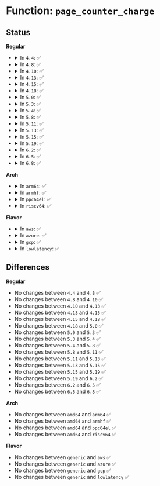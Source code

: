 # Function: <code>page_counter_charge</code>

## Status
<b>Regular</b>
<ul>
<li>
<details>
<summary>In <code>4.4</code>: ✅</summary>

```c
void page_counter_charge(struct page_counter *counter, long unsigned int nr_pages);
```

**Collision:** Unique Global

**Inline:** No

**Transformation:** False

**Instances:**

```
In mm/page_counter.c (ffffffff811f9310)
Location: mm/page_counter.c:36
Inline: False
Direct callers:
  - mm/memcontrol.c:try_charge
  - mm/memcontrol.c:try_charge
  - mm/hugetlb_cgroup.c:hugetlb_cgroup_css_offline
  - net/core/sock.c:__sk_mem_schedule
  - net/ipv4/tcp_output.c:sk_forced_mem_schedule
```
**Symbols:**

```
ffffffff811f9310-ffffffff811f933e: page_counter_charge (STB_GLOBAL)
```
</details>
</li>
<li>
<details>
<summary>In <code>4.8</code>: ✅</summary>

```c
void page_counter_charge(struct page_counter *counter, long unsigned int nr_pages);
```

**Collision:** Unique Global

**Inline:** No

**Transformation:** False

**Instances:**

```
In mm/page_counter.c (ffffffff8121ce90)
Location: mm/page_counter.c:36
Inline: False
Direct callers:
  - mm/memcontrol.c:mem_cgroup_swapout
  - mm/memcontrol.c:mem_cgroup_charge_skmem
  - mm/memcontrol.c:mem_cgroup_migrate
  - mm/memcontrol.c:mem_cgroup_migrate
  - mm/memcontrol.c:try_charge
  - mm/memcontrol.c:try_charge
  - mm/hugetlb_cgroup.c:hugetlb_cgroup_css_offline
```
**Symbols:**

```
ffffffff8121ce90-ffffffff8121cebe: page_counter_charge (STB_GLOBAL)
```
</details>
</li>
<li>
<details>
<summary>In <code>4.10</code>: ✅</summary>

```c
void page_counter_charge(struct page_counter *counter, long unsigned int nr_pages);
```

**Collision:** Unique Global

**Inline:** No

**Transformation:** False

**Instances:**

```
In mm/page_counter.c (ffffffff8122f490)
Location: mm/page_counter.c:36
Inline: False
Direct callers:
  - mm/memcontrol.c:mem_cgroup_swapout
  - mm/memcontrol.c:mem_cgroup_charge_skmem
  - mm/memcontrol.c:mem_cgroup_migrate
  - mm/memcontrol.c:mem_cgroup_migrate
  - mm/memcontrol.c:try_charge
  - mm/memcontrol.c:try_charge
  - mm/hugetlb_cgroup.c:hugetlb_cgroup_css_offline
```
**Symbols:**

```
ffffffff8122f490-ffffffff8122f4be: page_counter_charge (STB_GLOBAL)
```
</details>
</li>
<li>
<details>
<summary>In <code>4.13</code>: ✅</summary>

```c
void page_counter_charge(struct page_counter *counter, long unsigned int nr_pages);
```

**Collision:** Unique Global

**Inline:** No

**Transformation:** False

**Instances:**

```
In mm/page_counter.c (ffffffff8123acd0)
Location: mm/page_counter.c:36
Inline: False
Direct callers:
  - mm/memcontrol.c:mem_cgroup_swapout
  - mm/memcontrol.c:mem_cgroup_charge_skmem
  - mm/memcontrol.c:mem_cgroup_migrate
  - mm/memcontrol.c:mem_cgroup_migrate
  - mm/memcontrol.c:try_charge
  - mm/memcontrol.c:try_charge
  - mm/hugetlb_cgroup.c:hugetlb_cgroup_css_offline
```
**Symbols:**

```
ffffffff8123acd0-ffffffff8123acfe: page_counter_charge (STB_GLOBAL)
```
</details>
</li>
<li>
<details>
<summary>In <code>4.15</code>: ✅</summary>

```c
void page_counter_charge(struct page_counter *counter, long unsigned int nr_pages);
```

**Collision:** Unique Global

**Inline:** No

**Transformation:** False

**Instances:**

```
In mm/page_counter.c (ffffffff8125a560)
Location: mm/page_counter.c:37
Inline: False
Direct callers:
  - mm/memcontrol.c:mem_cgroup_swapout
  - mm/memcontrol.c:mem_cgroup_charge_skmem
  - mm/memcontrol.c:mem_cgroup_migrate
  - mm/memcontrol.c:mem_cgroup_migrate
  - mm/memcontrol.c:try_charge
  - mm/memcontrol.c:try_charge
  - mm/hugetlb_cgroup.c:hugetlb_cgroup_css_offline
```
**Symbols:**

```
ffffffff8125a560-ffffffff8125a590: page_counter_charge (STB_GLOBAL)
```
</details>
</li>
<li>
<details>
<summary>In <code>4.18</code>: ✅</summary>

```c
void page_counter_charge(struct page_counter *counter, long unsigned int nr_pages);
```

**Collision:** Unique Global

**Inline:** No

**Transformation:** False

**Instances:**

```
In mm/page_counter.c (ffffffff8127e340)
Location: mm/page_counter.c:72
Inline: False
Direct callers:
  - mm/memcontrol.c:mem_cgroup_swapout
  - mm/memcontrol.c:mem_cgroup_charge_skmem
  - mm/memcontrol.c:mem_cgroup_migrate
  - mm/memcontrol.c:mem_cgroup_migrate
  - mm/memcontrol.c:try_charge
  - mm/memcontrol.c:try_charge
  - mm/hugetlb_cgroup.c:hugetlb_cgroup_css_offline
```
**Symbols:**

```
ffffffff8127e340-ffffffff8127e397: page_counter_charge (STB_GLOBAL)
```
</details>
</li>
<li>
<details>
<summary>In <code>5.0</code>: ✅</summary>

```c
void page_counter_charge(struct page_counter *counter, long unsigned int nr_pages);
```

**Collision:** Unique Global

**Inline:** No

**Transformation:** False

**Instances:**

```
In mm/page_counter.c (ffffffff81292a30)
Location: mm/page_counter.c:72
Inline: False
Direct callers:
  - mm/memcontrol.c:mem_cgroup_swapout
  - mm/memcontrol.c:mem_cgroup_charge_skmem
  - mm/memcontrol.c:mem_cgroup_migrate
  - mm/memcontrol.c:mem_cgroup_migrate
  - mm/memcontrol.c:try_charge
  - mm/memcontrol.c:try_charge
  - mm/hugetlb_cgroup.c:hugetlb_cgroup_css_offline
```
**Symbols:**

```
ffffffff81292a30-ffffffff81292a87: page_counter_charge (STB_GLOBAL)
```
</details>
</li>
<li>
<details>
<summary>In <code>5.3</code>: ✅</summary>

```c
void page_counter_charge(struct page_counter *counter, long unsigned int nr_pages);
```

**Collision:** Unique Global

**Inline:** No

**Transformation:** False

**Instances:**

```
In mm/page_counter.c (ffffffff812ad3f0)
Location: mm/page_counter.c:72
Inline: False
Direct callers:
  - mm/memcontrol.c:mem_cgroup_swapout
  - mm/memcontrol.c:mem_cgroup_charge_skmem
  - mm/memcontrol.c:mem_cgroup_migrate
  - mm/memcontrol.c:mem_cgroup_migrate
  - mm/memcontrol.c:try_charge
  - mm/memcontrol.c:try_charge
  - mm/hugetlb_cgroup.c:hugetlb_cgroup_css_offline
```
**Symbols:**

```
ffffffff812ad3f0-ffffffff812ad447: page_counter_charge (STB_GLOBAL)
```
</details>
</li>
<li>
<details>
<summary>In <code>5.4</code>: ✅</summary>

```c
void page_counter_charge(struct page_counter *counter, long unsigned int nr_pages);
```

**Collision:** Unique Global

**Inline:** No

**Transformation:** False

**Instances:**

```
In mm/page_counter.c (ffffffff812bef40)
Location: mm/page_counter.c:72
Inline: False
Direct callers:
  - mm/memcontrol.c:mem_cgroup_swapout
  - mm/memcontrol.c:mem_cgroup_charge_skmem
  - mm/memcontrol.c:mem_cgroup_migrate
  - mm/memcontrol.c:mem_cgroup_migrate
  - mm/memcontrol.c:__memcg_kmem_charge_memcg
  - mm/memcontrol.c:try_charge
  - mm/memcontrol.c:try_charge
  - mm/hugetlb_cgroup.c:hugetlb_cgroup_css_offline
```
**Symbols:**

```
ffffffff812bef40-ffffffff812bef97: page_counter_charge (STB_GLOBAL)
```
</details>
</li>
<li>
<details>
<summary>In <code>5.8</code>: ✅</summary>

```c
void page_counter_charge(struct page_counter *counter, long unsigned int nr_pages);
```

**Collision:** Unique Global

**Inline:** No

**Transformation:** False

**Instances:**

```
In mm/page_counter.c (ffffffff812f4230)
Location: mm/page_counter.c:67
Inline: False
Direct callers:
  - mm/memcontrol.c:mem_cgroup_swapout
  - mm/memcontrol.c:mem_cgroup_charge_skmem
  - mm/memcontrol.c:mem_cgroup_migrate
  - mm/memcontrol.c:mem_cgroup_migrate
  - mm/memcontrol.c:try_charge
  - mm/memcontrol.c:try_charge
  - mm/hugetlb_cgroup.c:hugetlb_cgroup_css_offline
```
**Symbols:**

```
ffffffff812f4230-ffffffff812f427f: page_counter_charge (STB_GLOBAL)
```
</details>
</li>
<li>
<details>
<summary>In <code>5.11</code>: ✅</summary>

```c
void page_counter_charge(struct page_counter *counter, long unsigned int nr_pages);
```

**Collision:** Unique Global

**Inline:** No

**Transformation:** False

**Instances:**

```
In mm/page_counter.c (ffffffff812ffb20)
Location: mm/page_counter.c:67
Inline: False
Direct callers:
  - mm/memcontrol.c:mem_cgroup_swapout
  - mm/memcontrol.c:mem_cgroup_charge_skmem
  - mm/memcontrol.c:mem_cgroup_migrate
  - mm/memcontrol.c:mem_cgroup_migrate
  - mm/memcontrol.c:try_charge
  - mm/memcontrol.c:try_charge
  - mm/hugetlb_cgroup.c:hugetlb_cgroup_css_offline
```
**Symbols:**

```
ffffffff812ffb20-ffffffff812ffb6f: page_counter_charge (STB_GLOBAL)
```
</details>
</li>
<li>
<details>
<summary>In <code>5.13</code>: ✅</summary>

```c
void page_counter_charge(struct page_counter *counter, long unsigned int nr_pages);
```

**Collision:** Unique Global

**Inline:** No

**Transformation:** False

**Instances:**

```
In mm/page_counter.c (ffffffff813067e0)
Location: mm/page_counter.c:71
Inline: False
Direct callers:
  - mm/memcontrol.c:mem_cgroup_swapout
  - mm/memcontrol.c:mem_cgroup_charge_skmem
  - mm/memcontrol.c:mem_cgroup_migrate
  - mm/memcontrol.c:mem_cgroup_migrate
  - mm/memcontrol.c:obj_cgroup_charge_pages
  - mm/memcontrol.c:try_charge
  - mm/memcontrol.c:try_charge
  - mm/hugetlb_cgroup.c:hugetlb_cgroup_css_offline
```
**Symbols:**

```
ffffffff813067e0-ffffffff8130682f: page_counter_charge (STB_GLOBAL)
```
</details>
</li>
<li>
<details>
<summary>In <code>5.15</code>: ✅</summary>

```c
void page_counter_charge(struct page_counter *counter, long unsigned int nr_pages);
```

**Collision:** Unique Global

**Inline:** No

**Transformation:** False

**Instances:**

```
In mm/page_counter.c (ffffffff81350630)
Location: mm/page_counter.c:71
Inline: False
Direct callers:
  - mm/memcontrol.c:mem_cgroup_swapout
  - mm/memcontrol.c:mem_cgroup_charge_skmem
  - mm/memcontrol.c:mem_cgroup_migrate
  - mm/memcontrol.c:mem_cgroup_migrate
  - mm/memcontrol.c:obj_cgroup_charge_pages
  - mm/memcontrol.c:try_charge_memcg
  - mm/memcontrol.c:try_charge_memcg
  - mm/hugetlb_cgroup.c:hugetlb_cgroup_css_offline
```
**Symbols:**

```
ffffffff81350630-ffffffff8135067f: page_counter_charge (STB_GLOBAL)
```
</details>
</li>
<li>
<details>
<summary>In <code>5.19</code>: ✅</summary>

```c
void page_counter_charge(struct page_counter *counter, long unsigned int nr_pages);
```

**Collision:** Unique Global

**Inline:** No

**Transformation:** False

**Instances:**

```
In mm/page_counter.c (ffffffff813c8900)
Location: mm/page_counter.c:71
Inline: False
Direct callers:
  - mm/memcontrol.c:mem_cgroup_swapout
  - mm/memcontrol.c:mem_cgroup_charge_skmem
  - mm/memcontrol.c:mem_cgroup_migrate
  - mm/memcontrol.c:mem_cgroup_migrate
  - mm/memcontrol.c:try_charge_memcg
  - mm/memcontrol.c:try_charge_memcg
  - mm/hugetlb_cgroup.c:hugetlb_cgroup_css_offline
```
**Symbols:**

```
ffffffff813c8900-ffffffff813c8963: page_counter_charge (STB_GLOBAL)
```
</details>
</li>
<li>
<details>
<summary>In <code>6.2</code>: ✅</summary>

```c
void page_counter_charge(struct page_counter *counter, long unsigned int nr_pages);
```

**Collision:** Unique Global

**Inline:** No

**Transformation:** False

**Instances:**

```
In mm/page_counter.c (ffffffff8144cfe0)
Location: mm/page_counter.c:70
Inline: False
Direct callers:
  - mm/memcontrol.c:mem_cgroup_swapout
  - mm/memcontrol.c:mem_cgroup_charge_skmem
  - mm/memcontrol.c:mem_cgroup_migrate
  - mm/memcontrol.c:mem_cgroup_migrate
  - mm/memcontrol.c:try_charge_memcg
  - mm/memcontrol.c:try_charge_memcg
  - mm/hugetlb_cgroup.c:hugetlb_cgroup_css_offline
```
**Symbols:**

```
ffffffff8144cfe0-ffffffff8144d046: page_counter_charge (STB_GLOBAL)
```
</details>
</li>
<li>
<details>
<summary>In <code>6.5</code>: ✅</summary>

```c
void page_counter_charge(struct page_counter *counter, long unsigned int nr_pages);
```

**Collision:** Unique Global

**Inline:** No

**Transformation:** False

**Instances:**

```
In mm/page_counter.c (ffffffff814828a0)
Location: mm/page_counter.c:70
Inline: False
Direct callers:
  - mm/memcontrol.c:mem_cgroup_swapout
  - mm/memcontrol.c:mem_cgroup_charge_skmem
  - mm/memcontrol.c:mem_cgroup_migrate
  - mm/memcontrol.c:mem_cgroup_migrate
  - mm/memcontrol.c:try_charge_memcg
  - mm/memcontrol.c:try_charge_memcg
  - mm/hugetlb_cgroup.c:hugetlb_cgroup_css_offline
```
**Symbols:**

```
ffffffff814828a0-ffffffff81482906: page_counter_charge (STB_GLOBAL)
```
</details>
</li>
<li>
<details>
<summary>In <code>6.8</code>: ✅</summary>

```c
void page_counter_charge(struct page_counter *counter, long unsigned int nr_pages);
```

**Collision:** Unique Global

**Inline:** No

**Transformation:** False

**Instances:**

```
In mm/page_counter.c (ffffffff814b1c20)
Location: mm/page_counter.c:70
Inline: False
Direct callers:
  - mm/memcontrol.c:mem_cgroup_swapout
  - mm/memcontrol.c:mem_cgroup_charge_skmem
  - mm/memcontrol.c:mem_cgroup_replace_folio
  - mm/memcontrol.c:mem_cgroup_replace_folio
  - mm/memcontrol.c:try_charge_memcg
  - mm/memcontrol.c:try_charge_memcg
  - mm/hugetlb_cgroup.c:hugetlb_cgroup_css_offline
```
**Symbols:**

```
ffffffff814b1c20-ffffffff814b1c86: page_counter_charge (STB_GLOBAL)
```
</details>
</li>
</ul>
<b>Arch</b>
<ul>
<li>
<details>
<summary>In <code>arm64</code>: ✅</summary>

```c
void page_counter_charge(struct page_counter *counter, long unsigned int nr_pages);
```

**Collision:** Unique Global

**Inline:** No

**Transformation:** False

**Instances:**

```
In mm/page_counter.c (ffff800010360af8)
Location: mm/page_counter.c:72
Inline: False
Direct callers:
  - mm/memcontrol.c:mem_cgroup_swapout
  - mm/memcontrol.c:mem_cgroup_charge_skmem
  - mm/memcontrol.c:mem_cgroup_migrate
  - mm/memcontrol.c:mem_cgroup_migrate
  - mm/memcontrol.c:__memcg_kmem_charge_memcg
  - mm/memcontrol.c:try_charge
  - mm/memcontrol.c:try_charge
  - mm/hugetlb_cgroup.c:hugetlb_cgroup_css_offline
```
**Symbols:**

```
ffff800010360af8-ffff800010360b70: page_counter_charge (STB_GLOBAL)
```
</details>
</li>
<li>
<details>
<summary>In <code>armhf</code>: ✅</summary>

```c
void page_counter_charge(struct page_counter *counter, long unsigned int nr_pages);
```

**Collision:** Unique Global

**Inline:** No

**Transformation:** False

**Instances:**

```
In mm/page_counter.c (c0553270)
Location: mm/page_counter.c:72
Inline: False
Direct callers:
  - mm/memcontrol.c:mem_cgroup_swapout
  - mm/memcontrol.c:mem_cgroup_charge_skmem
  - mm/memcontrol.c:mem_cgroup_migrate
  - mm/memcontrol.c:mem_cgroup_migrate
  - mm/memcontrol.c:__memcg_kmem_charge_memcg
  - mm/memcontrol.c:try_charge
  - mm/memcontrol.c:try_charge
```
**Symbols:**

```
c0553270-c05532dc: page_counter_charge (STB_GLOBAL)
```
</details>
</li>
<li>
<details>
<summary>In <code>ppc64el</code>: ✅</summary>

```c
void page_counter_charge(struct page_counter *counter, long unsigned int nr_pages);
```

**Collision:** Unique Global

**Inline:** No

**Transformation:** False

**Instances:**

```
In mm/page_counter.c (c00000000044bc70)
Location: mm/page_counter.c:72
Inline: False
Direct callers:
  - mm/memcontrol.c:mem_cgroup_swapout
  - mm/memcontrol.c:mem_cgroup_charge_skmem
  - mm/memcontrol.c:mem_cgroup_migrate
  - mm/memcontrol.c:mem_cgroup_migrate
  - mm/memcontrol.c:__memcg_kmem_charge_memcg
  - mm/memcontrol.c:try_charge
  - mm/memcontrol.c:try_charge
  - mm/hugetlb_cgroup.c:hugetlb_cgroup_css_offline
```
**Symbols:**

```
c00000000044bc70-c00000000044bd10: page_counter_charge (STB_GLOBAL)
```
</details>
</li>
<li>
<details>
<summary>In <code>riscv64</code>: ✅</summary>

```c
void page_counter_charge(struct page_counter *counter, long unsigned int nr_pages);
```

**Collision:** Unique Global

**Inline:** No

**Transformation:** False

**Instances:**

```
In mm/page_counter.c (ffffffe000240372)
Location: mm/page_counter.c:72
Inline: False
Direct callers:
  - mm/memcontrol.c:mem_cgroup_swapout
  - mm/memcontrol.c:mem_cgroup_charge_skmem
  - mm/memcontrol.c:mem_cgroup_migrate
  - mm/memcontrol.c:mem_cgroup_migrate
  - mm/memcontrol.c:__memcg_kmem_charge_memcg
  - mm/memcontrol.c:try_charge
  - mm/memcontrol.c:try_charge
  - mm/hugetlb_cgroup.c:hugetlb_cgroup_css_offline
```
**Symbols:**

```
ffffffe000240372-ffffffe0002403c6: page_counter_charge (STB_GLOBAL)
```
</details>
</li>
</ul>
<b>Flavor</b>
<ul>
<li>
<details>
<summary>In <code>aws</code>: ✅</summary>

```c
void page_counter_charge(struct page_counter *counter, long unsigned int nr_pages);
```

**Collision:** Unique Global

**Inline:** No

**Transformation:** False

**Instances:**

```
In mm/page_counter.c (ffffffff812b7520)
Location: mm/page_counter.c:72
Inline: False
Direct callers:
  - mm/memcontrol.c:mem_cgroup_swapout
  - mm/memcontrol.c:mem_cgroup_charge_skmem
  - mm/memcontrol.c:mem_cgroup_migrate
  - mm/memcontrol.c:mem_cgroup_migrate
  - mm/memcontrol.c:__memcg_kmem_charge_memcg
  - mm/memcontrol.c:try_charge
  - mm/memcontrol.c:try_charge
  - mm/hugetlb_cgroup.c:hugetlb_cgroup_css_offline
```
**Symbols:**

```
ffffffff812b7520-ffffffff812b7577: page_counter_charge (STB_GLOBAL)
```
</details>
</li>
<li>
<details>
<summary>In <code>azure</code>: ✅</summary>

```c
void page_counter_charge(struct page_counter *counter, long unsigned int nr_pages);
```

**Collision:** Unique Global

**Inline:** No

**Transformation:** False

**Instances:**

```
In mm/page_counter.c (ffffffff812a86f0)
Location: mm/page_counter.c:72
Inline: False
Direct callers:
  - mm/memcontrol.c:mem_cgroup_swapout
  - mm/memcontrol.c:mem_cgroup_charge_skmem
  - mm/memcontrol.c:mem_cgroup_migrate
  - mm/memcontrol.c:mem_cgroup_migrate
  - mm/memcontrol.c:__memcg_kmem_charge_memcg
  - mm/memcontrol.c:try_charge
  - mm/memcontrol.c:try_charge
  - mm/hugetlb_cgroup.c:hugetlb_cgroup_css_offline
```
**Symbols:**

```
ffffffff812a86f0-ffffffff812a8747: page_counter_charge (STB_GLOBAL)
```
</details>
</li>
<li>
<details>
<summary>In <code>gcp</code>: ✅</summary>

```c
void page_counter_charge(struct page_counter *counter, long unsigned int nr_pages);
```

**Collision:** Unique Global

**Inline:** No

**Transformation:** False

**Instances:**

```
In mm/page_counter.c (ffffffff812b5330)
Location: mm/page_counter.c:72
Inline: False
Direct callers:
  - mm/memcontrol.c:mem_cgroup_swapout
  - mm/memcontrol.c:mem_cgroup_charge_skmem
  - mm/memcontrol.c:mem_cgroup_migrate
  - mm/memcontrol.c:mem_cgroup_migrate
  - mm/memcontrol.c:__memcg_kmem_charge_memcg
  - mm/memcontrol.c:try_charge
  - mm/memcontrol.c:try_charge
  - mm/hugetlb_cgroup.c:hugetlb_cgroup_css_offline
```
**Symbols:**

```
ffffffff812b5330-ffffffff812b5387: page_counter_charge (STB_GLOBAL)
```
</details>
</li>
<li>
<details>
<summary>In <code>lowlatency</code>: ✅</summary>

```c
void page_counter_charge(struct page_counter *counter, long unsigned int nr_pages);
```

**Collision:** Unique Global

**Inline:** No

**Transformation:** False

**Instances:**

```
In mm/page_counter.c (ffffffff812c5870)
Location: mm/page_counter.c:72
Inline: False
Direct callers:
  - mm/memcontrol.c:mem_cgroup_swapout
  - mm/memcontrol.c:mem_cgroup_charge_skmem
  - mm/memcontrol.c:mem_cgroup_migrate
  - mm/memcontrol.c:mem_cgroup_migrate
  - mm/memcontrol.c:__memcg_kmem_charge_memcg
  - mm/memcontrol.c:try_charge
  - mm/memcontrol.c:try_charge
  - mm/hugetlb_cgroup.c:hugetlb_cgroup_css_offline
```
**Symbols:**

```
ffffffff812c5870-ffffffff812c58c7: page_counter_charge (STB_GLOBAL)
```
</details>
</li>
</ul>

## Differences
<b>Regular</b>
<ul>
<li>
No changes between <code>4.4</code> and <code>4.8</code> ✅
</li>
<li>
No changes between <code>4.8</code> and <code>4.10</code> ✅
</li>
<li>
No changes between <code>4.10</code> and <code>4.13</code> ✅
</li>
<li>
No changes between <code>4.13</code> and <code>4.15</code> ✅
</li>
<li>
No changes between <code>4.15</code> and <code>4.18</code> ✅
</li>
<li>
No changes between <code>4.18</code> and <code>5.0</code> ✅
</li>
<li>
No changes between <code>5.0</code> and <code>5.3</code> ✅
</li>
<li>
No changes between <code>5.3</code> and <code>5.4</code> ✅
</li>
<li>
No changes between <code>5.4</code> and <code>5.8</code> ✅
</li>
<li>
No changes between <code>5.8</code> and <code>5.11</code> ✅
</li>
<li>
No changes between <code>5.11</code> and <code>5.13</code> ✅
</li>
<li>
No changes between <code>5.13</code> and <code>5.15</code> ✅
</li>
<li>
No changes between <code>5.15</code> and <code>5.19</code> ✅
</li>
<li>
No changes between <code>5.19</code> and <code>6.2</code> ✅
</li>
<li>
No changes between <code>6.2</code> and <code>6.5</code> ✅
</li>
<li>
No changes between <code>6.5</code> and <code>6.8</code> ✅
</li>
</ul>
<b>Arch</b>
<ul>
<li>
No changes between <code>amd64</code> and <code>arm64</code> ✅
</li>
<li>
No changes between <code>amd64</code> and <code>armhf</code> ✅
</li>
<li>
No changes between <code>amd64</code> and <code>ppc64el</code> ✅
</li>
<li>
No changes between <code>amd64</code> and <code>riscv64</code> ✅
</li>
</ul>
<b>Flavor</b>
<ul>
<li>
No changes between <code>generic</code> and <code>aws</code> ✅
</li>
<li>
No changes between <code>generic</code> and <code>azure</code> ✅
</li>
<li>
No changes between <code>generic</code> and <code>gcp</code> ✅
</li>
<li>
No changes between <code>generic</code> and <code>lowlatency</code> ✅
</li>
</ul>
